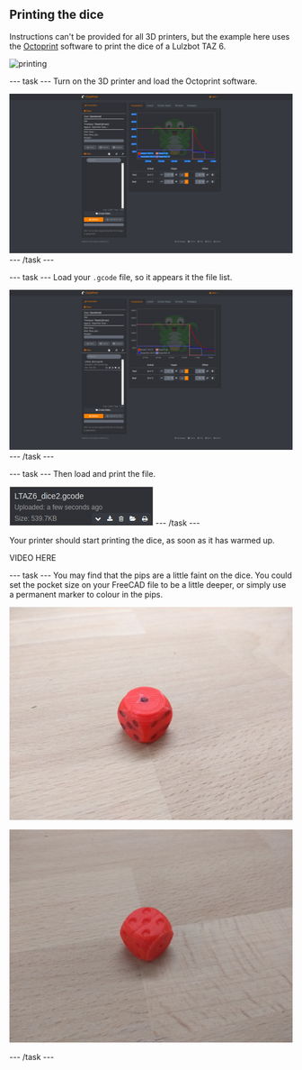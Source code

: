## Printing the dice

Instructions can't be provided for all 3D printers, but the example here uses the [Octoprint](https://octoprint.org/) software to print the dice of a Lulzbot TAZ 6.

![printing](images/printing.gif)

--- task ---
Turn on the 3D printer and load the Octoprint software.

![Octoprint1](images/octoprint1.png)
--- /task ---

--- task ---
Load your `.gcode` file, so it appears it the file list.

![Octoprint2](images/octoprint2.png)
--- /task ---

--- task ---
Then load and print the file.

![Octoprint3](images/octoprint3.png)
--- /task ---

Your printer should start printing the dice, as soon as it has warmed up.

VIDEO HERE

--- task ---
You may find that the pips are a little faint on the dice. You could set the pocket size on your FreeCAD file to be a little deeper, or simply use a permanent marker to colour in the pips.

![printed_dice1](images/printed_dice_1.jpg)

![printed_dice2](images/printed_dice_2.jpg)

--- /task ---
